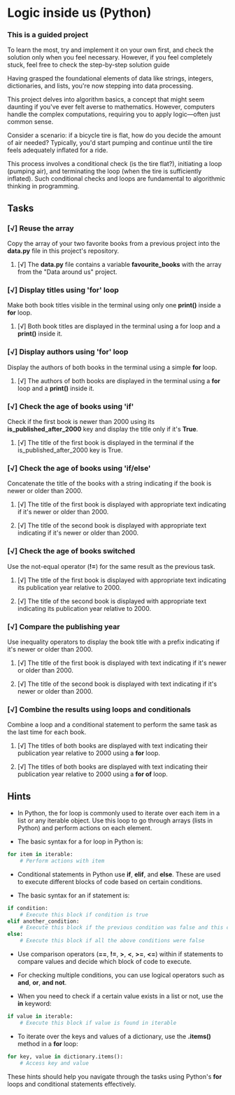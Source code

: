 # Logic inside us (Python)

### This is a guided project

To learn the most, try and implement it on your own first, and check the solution only when you feel necessary. However, if you feel completely stuck, feel free to check the step-by-step solution guide

Having grasped the foundational elements of data like strings, integers, dictionaries, and lists, you're now stepping into data processing.

This project delves into algorithm basics, a concept that might seem daunting if you've ever felt averse to mathematics. However, computers handle the complex computations, requiring you to apply logic—often just common sense.

Consider a scenario: if a bicycle tire is flat, how do you decide the amount of air needed? Typically, you'd start pumping and continue until the tire feels adequately inflated for a ride.

This process involves a conditional check (is the tire flat?), initiating a loop (pumping air), and terminating the loop (when the tire is sufficiently inflated). Such conditional checks and loops are fundamental to algorithmic thinking in programming.

## Tasks

### [√] Reuse the array

Copy the array of your two favorite books from a previous project into the **data.py** file in this project's repository.

1. [√] The **data.py** file contains a variable **favourite_books** with the array from the "Data around us" project.

### [√] Display titles using 'for' loop

Make both book titles visible in the terminal using only one **print()** inside a **for** loop.

1. [√] Both book titles are displayed in the terminal using a for loop and a **print()** inside it.

### [√] Display authors using 'for' loop

Display the authors of both books in the terminal using a simple **for** loop.

1. [√] The authors of both books are displayed in the terminal using a **for** loop and a **print()** inside it.

### [√] Check the age of books using 'if'

Check if the first book is newer than 2000 using its **is_published_after_2000** key and display the title only if it's **True**.

1. [√] The title of the first book is displayed in the terminal if the is_published_after_2000 key is True.

### [√] Check the age of books using 'if/else'

Concatenate the title of the books with a string indicating if the book is newer or older than 2000.

1. [√] The title of the first book is displayed with appropriate text indicating if it's newer or older than 2000.

2. [√] The title of the second book is displayed with appropriate text indicating if it's newer or older than 2000.

### [√] Check the age of books switched

Use the not-equal operator (**!=**) for the same result as the previous task.

1. [√] The title of the first book is displayed with appropriate text indicating its publication year relative to 2000.

2. [√] The title of the second book is displayed with appropriate text indicating its publication year relative to 2000.

### [√] Compare the publishing year

Use inequality operators to display the book title with a prefix indicating if it's newer or older than 2000.

1. [√] The title of the first book is displayed with text indicating if it's newer or older than 2000.

2. [√] The title of the second book is displayed with text indicating if it's newer or older than 2000.

### [√] Combine the results using loops and conditionals

Combine a loop and a conditional statement to perform the same task as the last time for each book.

1. [√] The titles of both books are displayed with text indicating their publication year relative to 2000 using a **for** loop.

2. [√] The titles of both books are displayed with text indicating their publication year relative to 2000 using a **for of** loop.

## Hints

- In Python, the for loop is commonly used to iterate over each item in a list or any iterable object. Use this loop to go through arrays (lists in Python) and perform actions on each element.

- The basic syntax for a for loop in Python is:

```python
for item in iterable:
    # Perform actions with item
```

- Conditional statements in Python use **if**, **elif**, and **else**. These are used to execute different blocks of code based on certain conditions.

- The basic syntax for an if statement is:

```python 
if condition:
    # Execute this block if condition is true
elif another_condition:
    # Execute this block if the previous condition was false and this condition is true
else:
    # Execute this block if all the above conditions were false
```

- Use comparison operators (**==**, **!=**, **>**, **<**, **>=**, **<=**) within if statements to compare values and decide which block of code to execute.

- For checking multiple conditions, you can use logical operators such as **and**, **or**, **and not**.

- When you need to check if a certain value exists in a list or not, use the **in** keyword:

```python 
if value in iterable:
    # Execute this block if value is found in iterable
```

- To iterate over the keys and values of a dictionary, use the **.items()** method in a **for** loop:

```python 
for key, value in dictionary.items():
    # Access key and value
```

These hints should help you navigate through the tasks using Python's **for** loops and conditional statements effectively.

